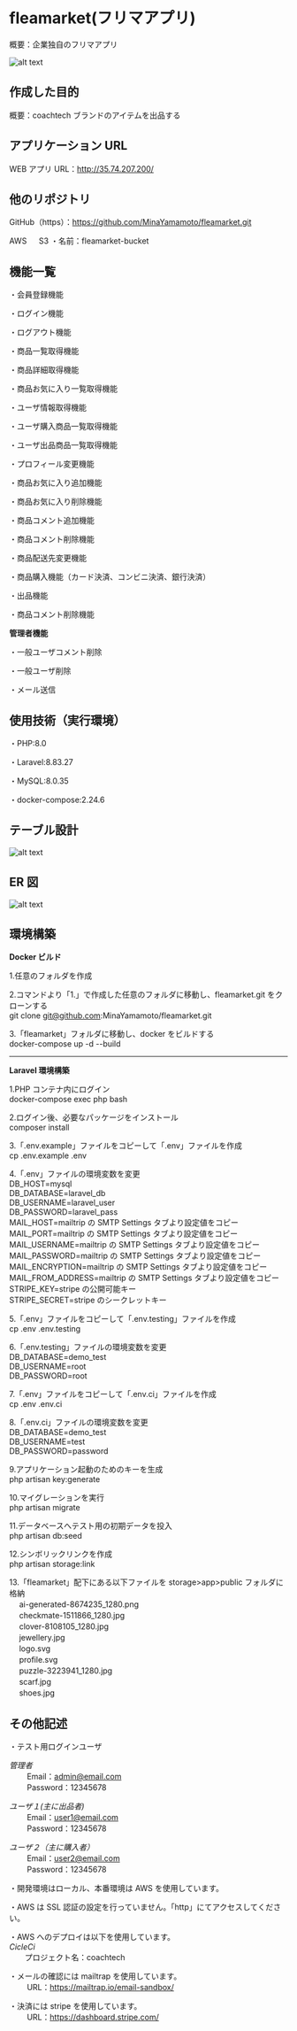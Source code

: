 # fleamarket(フリマアプリ)

概要：企業独自のフリマアプリ

![alt text](image.png)

## 作成した目的

概要：coachtech ブランドのアイテムを出品する

## アプリケーション URL

WEB アプリ URL：http://35.74.207.200/

## 他のリポジトリ

GitHub（https）：https://github.com/MinaYamamoto/fleamarket.git

AWS 　 S3
・名前：fleamarket-bucket

## 機能一覧

・会員登録機能

・ログイン機能

・ログアウト機能

・商品一覧取得機能

・商品詳細取得機能

・商品お気に入り一覧取得機能

・ユーザ情報取得機能

・ユーザ購入商品一覧取得機能

・ユーザ出品商品一覧取得機能

・プロフィール変更機能

・商品お気に入り追加機能

・商品お気に入り削除機能

・商品コメント追加機能

・商品コメント削除機能

・商品配送先変更機能

・商品購入機能（カード決済、コンビニ決済、銀行決済）

・出品機能

・商品コメント削除機能

**管理者機能**

・一般ユーザコメント削除

・一般ユーザ削除

・メール送信

## 使用技術（実行環境）

・PHP:8.0

・Laravel:8.83.27

・MySQL:8.0.35

・docker-compose:2.24.6

## テーブル設計

![alt text](image-2.png)

## ER 図

![alt text](image-1.png)

## 環境構築

**Docker ビルド**

1.任意のフォルダを作成

2.コマンドより「1.」で作成した任意のフォルダに移動し、fleamarket.git をクローンする  
git clone git@github.com:MinaYamamoto/fleamarket.git

3.「fleamarket」フォルダに移動し、docker をビルドする  
docker-compose up -d --build

---

**Laravel 環境構築**

1.PHP コンテナ内にログイン  
docker-compose exec php bash

2.ログイン後、必要なパッケージをインストール  
composer install

3.「.env.example」ファイルをコピーして「.env」ファイルを作成  
cp .env.example .env

4.「.env」ファイルの環境変数を変更  
DB_HOST=mysql  
DB_DATABASE=laravel_db  
DB_USERNAME=laravel_user  
DB_PASSWORD=laravel_pass  
MAIL_HOST=mailtrip の SMTP Settings タブより設定値をコピー  
MAIL_PORT=mailtrip の SMTP Settings タブより設定値をコピー  
MAIL_USERNAME=mailtrip の SMTP Settings タブより設定値をコピー  
MAIL_PASSWORD=mailtrip の SMTP Settings タブより設定値をコピー  
MAIL_ENCRYPTION=mailtrip の SMTP Settings タブより設定値をコピー  
MAIL_FROM_ADDRESS=mailtrip の SMTP Settings タブより設定値をコピー  
STRIPE_KEY=stripe の公開可能キー  
STRIPE_SECRET=stripe のシークレットキー

5.「.env」ファイルをコピーして「.env.testing」ファイルを作成  
cp .env .env.testing

6.「.env.testing」ファイルの環境変数を変更  
DB_DATABASE=demo_test  
DB_USERNAME=root  
DB_PASSWORD=root

7.「.env」ファイルをコピーして「.env.ci」ファイルを作成  
cp .env .env.ci

8.「.env.ci」ファイルの環境変数を変更  
DB_DATABASE=demo_test  
DB_USERNAME=test  
DB_PASSWORD=password

9.アプリケーション起動のためのキーを生成  
php artisan key:generate

10.マイグレーションを実行  
php artisan migrate

11.データベースへテスト用の初期データを投入  
php artisan db:seed

12.シンボリックリンクを作成  
php artisan storage:link

13.「fleamarket」配下にある以下ファイルを storage>app>public フォルダに格納  
　 ai-generated-8674235_1280.png  
　 checkmate-1511866_1280.jpg  
　 clover-8108105_1280.jpg  
　 jewellery.jpg  
　 logo.svg  
　 profile.svg  
　 puzzle-3223941_1280.jpg  
　 scarf.jpg  
　 shoes.jpg

## その他記述

・テスト用ログインユーザ

_管理者_  
　　 Email：admin@email.com  
　　 Password：12345678

_ユーザ１(主に出品者)_  
　　 Email：user1@email.com  
　　 Password：12345678

_ユーザ２（主に購入者）_  
　　 Email：user2@email.com  
　　 Password：12345678

・開発環境はローカル、本番環境は AWS を使用しています。

・AWS は SSL 認証の設定を行っていません。「http」にてアクセスしてください。

・AWS へのデプロイは以下を使用しています。  
_CicleCi_  
　　プロジェクト名：coachtech

・メールの確認には mailtrap を使用しています。  
　　 URL：https://mailtrap.io/email-sandbox/

・決済には stripe を使用しています。  
　　 URL：https://dashboard.stripe.com/
